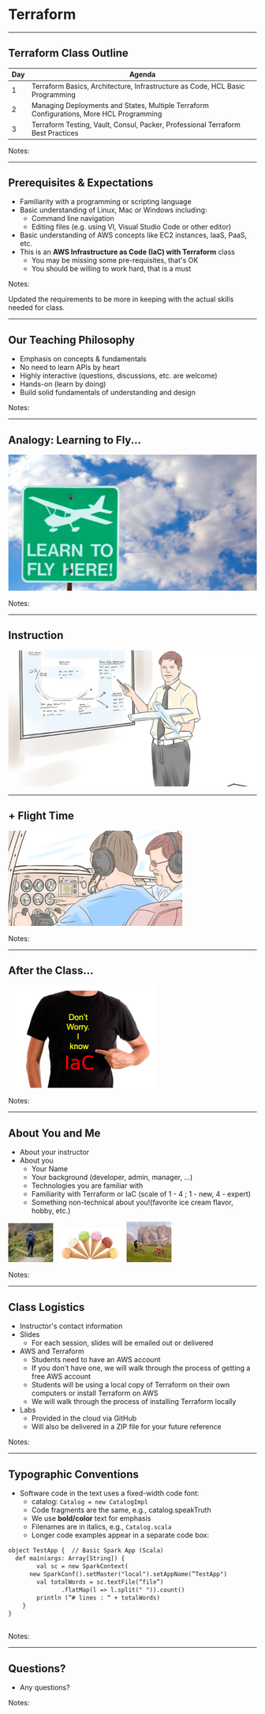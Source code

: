 # Terraform
---
## Terraform Class Outline


| Day | Agenda                                                                          |
|-----|---------------------------------------------------------------------------------|
| 1   | Terraform Basics, Architecture, Infrastructure as Code, HCL Basic Programming            |
| 2   | Managing Deployments and States, Multiple Terraform Configurations, More HCL Programming    |
| 3   | Terraform Testing, Vault, Consul, Packer, Professional Terraform Best Practices          |

<!-- {"left" : 0.25, "top" : 1.4, "height" : 3.36, "width" : 9.75} -->

Notes:

---

## Prerequisites & Expectations

* Familiarity with a programming or scripting language
* Basic understanding of Linux, Mac or Windows including:
  - Command line navigation 
  - Editing files (e.g. using VI, Visual Studio Code or other editor)
* Basic understanding of AWS concepts like EC2 instances, IaaS, PaaS, etc.
* This is an **AWS Infrastructure as Code (IaC) with Terraform** class 
  - You may be missing some pre-requisites, that's OK
  - You should be willing to work hard, that is a must


Notes:

Updated the requirements to be more in keeping with the actual skills needed for class.

---

## Our Teaching Philosophy

* Emphasis on concepts & fundamentals
* No need to learn APIs by heart
* Highly interactive (questions, discussions, etc. are welcome)
* Hands-on (learn by doing)
* Build solid fundamentals of understanding and design



Notes:

---

## Analogy: Learning to Fly...
![](../artwork/learn-to-fly.png)



Notes:

---

## Instruction
![](../artwork/classroom-instruction.png)


---

## + Flight Time

<img src="../artwork/cockpit.png" style="width:70%;"/> <!-- {"left" : 0.26, "top" : 1.45, "height" : 6.17, "width" : 9.74} -->


Notes:

---

## After the Class...

<img src="../artwork/Terraform-I-Know.png" alt="Elastic-01.png" style="width:60%;"/><!-- {"left" : 1.29, "top" : 1.89, "height" : 5.28, "width" : 7.67} -->


Notes:

---


## About You and Me

* About your instructor
* About you
   - Your Name
   - Your background (developer, admin, manager, ...)
   - Technologies you are familiar with
   - Familiarity with Terraform or IaC (scale of 1 - 4 ;  1 - new,   4 - expert)
   - Something non-technical about you!(favorite ice cream flavor, hobby, etc.)

<img src="../artwork/hiking-3.jpg" style="width:18%;"/> &nbsp; <!-- {"left" : 1.55, "top" : 6.43, "height" : 1.76, "width" : 1.99} --><img src="../artwork/ice-cream-3.png" style="width:25%;"/> &nbsp; <!-- {"left" : 3.56, "top" : 6.45, "height" : 1.7, "width" : 3.13} --><img src="../artwork/biking-1.jpg" style="width:18%;"/> &nbsp; <!-- {"left" : 6.71, "top" : 6.43, "height" : 1.76, "width" : 1.99} -->


Notes:

---

## Class Logistics

* Instructor's contact information
* Slides
  - For each session, slides will be emailed out or delivered
* AWS and Terraform
  - Students need to have an AWS account
  - If you don't have one, we will walk through the process of getting a free AWS account
  - Students will be using a local copy of Terraform on their own computers or install Terraform on AWS
  - We will walk through the process of installing Terraform locally
* Labs
  - Provided in the cloud via GitHub
  - Will also be delivered in a ZIP file for your future reference


Notes:

---

## Typographic Conventions

* Software code in the text uses a fixed-width code font: 
  - catalog: `Catalog = new CatalogImpl`
  - Code fragments are the same, e.g., catalog.speakTruth
  - We use **bold/color** text for emphasis
  - Filenames are in italics, e.g., `Catalog.scala`
  - Longer code examples appear in a separate code box:

```text
object TestApp {  // Basic Spark App (Scala)
  def main(args: Array[String]) {
		val sc = new SparkContext(
      new SparkConf().setMaster("local").setAppName(”TestApp")
		val totalWords = sc.textFile(“file”)
               .flatMap(l => l.split(" ")).count()
		println (“# lines : “ + totalWords)
	}
}


```
<!-- {"left" : 0, "top" : 3.99, "height" : 2.68, "width" : 10.25} -->


Notes:

---
## Questions?

* Any questions? 


Notes:













